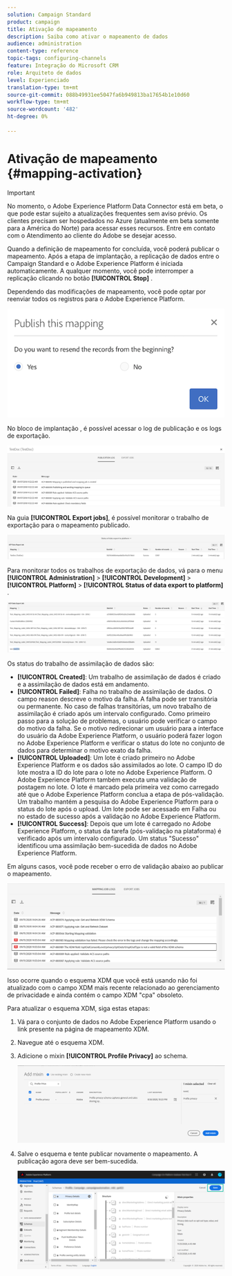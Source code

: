 ```yaml
---
solution: Campaign Standard
product: campaign
title: Ativação de mapeamento
description: Saiba como ativar o mapeamento de dados
audience: administration
content-type: reference
topic-tags: configuring-channels
feature: Integração do Microsoft CRM
role: Arquiteto de dados
level: Experienciado
translation-type: tm+mt
source-git-commit: 088b49931ee5047fa6b949813ba17654b1e10d60
workflow-type: tm+mt
source-wordcount: '482'
ht-degree: 0%

---
```



# Ativação de mapeamento {#mapping-activation}

>[!IMPORTANT]
>
>No momento, o Adobe Experience Platform Data Connector está em beta, o que pode estar sujeito a atualizações frequentes sem aviso prévio. Os clientes precisam ser hospedados no Azure (atualmente em beta somente para a América do Norte) para acessar esses recursos. Entre em contato com o Atendimento ao cliente do Adobe se desejar acesso.

Quando a definição de mapeamento for concluída, você poderá publicar o mapeamento. Após a etapa de implantação, a replicação de dados entre o Campaign Standard e o Adobe Experience Platform é iniciada automaticamente. A qualquer momento, você pode interromper a replicação clicando no botão **[!UICONTROL Stop]** .

Dependendo das modificações de mapeamento, você pode optar por reenviar todos os registros para o Adobe Experience Platform.

![](assets/aep_publishmapping.png)

No bloco de implantação , é possível acessar o log de publicação e os logs de exportação.

![](assets/aep_publog.png)

Na guia **[!UICONTROL Export jobs]**, é possível monitorar o trabalho de exportação para o mapeamento publicado.

![](assets/aep_jobstatus.png)

Para monitorar todos os trabalhos de exportação de dados, vá para o menu **[!UICONTROL Administration]** > **[!UICONTROL Development]** > **[!UICONTROL Platform]** > **[!UICONTROL Status of data export to platform]** .

![](assets/aep_statusmapping.png)

Os status do trabalho de assimilação de dados são:

* **[!UICONTROL Created]**: Um trabalho de assimilação de dados é criado e a assimilação de dados está em andamento.
* **[!UICONTROL Failed]**: Falha no trabalho de assimilação de dados. O campo reason descreve o motivo da falha. A falha pode ser transitória ou permanente. No caso de falhas transitórias, um novo trabalho de assimilação é criado após um intervalo configurado. Como primeiro passo para a solução de problemas, o usuário pode verificar o campo do motivo da falha. Se o motivo redirecionar um usuário para a interface do usuário da Adobe Experience Platform, o usuário poderá fazer logon no Adobe Experience Platform e verificar o status do lote no conjunto de dados para determinar o motivo exato da falha.
* **[!UICONTROL Uploaded]**: Um lote é criado primeiro no Adobe Experience Platform e os dados são assimilados ao lote. O campo ID do lote mostra a ID do lote para o lote no Adobe Experience Platform. O Adobe Experience Platform também executa uma validação de postagem no lote. O lote é marcado pela primeira vez como carregado até que o Adobe Experience Platform conclua a etapa de pós-validação. Um trabalho mantém a pesquisa do Adobe Experience Platform para o status do lote após o upload. Um lote pode ser acessado em Falha ou no estado de sucesso após a validação no Adobe Experience Platform.
* **[!UICONTROL Success]**: Depois que um lote é carregado no Adobe Experience Platform, o status da tarefa (pós-validação na plataforma) é verificado após um intervalo configurado. Um status &quot;Sucesso&quot; identificou uma assimilação bem-sucedida de dados no Adobe Experience Platform.

Em alguns casos, você pode receber o erro de validação abaixo ao publicar o mapeamento.

![](assets/aep_datamapping_ccpa.png)

Isso ocorre quando o esquema XDM que você está usando não foi atualizado com o campo XDM mais recente relacionado ao gerenciamento de privacidade e ainda contém o campo XDM &quot;cpa&quot; obsoleto.

Para atualizar o esquema XDM, siga estas etapas:

1. Vá para o conjunto de dados no Adobe Experience Platform usando o link presente na página de mapeamento XDM.

1. Navegue até o esquema XDM.

1. Adicione o mixin **[!UICONTROL Profile Privacy]** ao schema.

   ![](assets/aep_datamapping_privacyfield.png)

1. Salve o esquema e tente publicar novamente o mapeamento. A publicação agora deve ser bem-sucedida.

   ![](assets/aep_save_mapping.png)
